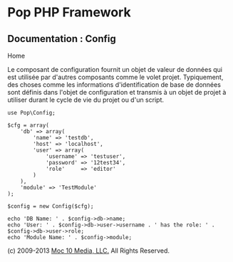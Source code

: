 Pop PHP Framework
=================

Documentation : Config
----------------------

Home

Le composant de configuration fournit un objet de valeur de données qui
est utilisée par d'autres composants comme le volet projet. Typiquement,
des choses comme les informations d'identification de base de données
sont définis dans l'objet de configuration et transmis à un objet de
projet à utiliser durant le cycle de vie du projet ou d'un script.

    use Pop\Config;

    $cfg = array(
        'db' => array(
            'name' => 'testdb',
            'host' => 'localhost',
            'user' => array(
                'username' => 'testuser',
                'password' => '12test34',
                'role'     => 'editor'
            )
        ),
        'module' => 'TestModule'
    );

    $config = new Config($cfg);

    echo 'DB Name: ' . $config->db->name;
    echo 'User: ' . $config->db->user->username . ' has the role: ' . $config->db->user->role;
    echo 'Module Name: ' . $config->module;

\(c) 2009-2013 [Moc 10 Media, LLC.](http://www.moc10media.com) All
Rights Reserved.

